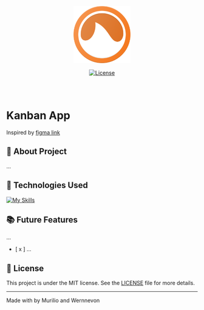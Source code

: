<p align="center">
  <img width="150" src="./logo.png" alt="Logo" />
</p>

<p align="center">
  <a href="https://murilio.com.br"><img src="https://img.shields.io/static/v1?label=license&message=MIT&color=97CA00" alt="License"></a>
</p>

<br>
<br>

# Kanban App

Inspired by [figma link](<https://www.figma.com/file/dxOcUDVbLggeOTXfRtAbkI/Project-Management-Dashboard-(Community)?type=design&node-id=2-163&mode=design&t=F8QAyGOJegxyDbTX-0>)

<!-- https://codesandbox.io/p/sandbox/react-drag-and-drop-react-beautiful-dnd-w5szl?file=%2Fsrc%2Findex.js%3A152%2C19-152%2C41 -->

## 📑 About Project

...

## 🚀 Technologies Used

[![My Skills](https://skillicons.dev/icons?i=nextjs,react,tailwind,ts,git,figma)](https://murilio.dev)

## 📚 Future Features

...

- [ x ] ...

## 📝 License

This project is under the MIT license. See the [LICENSE](LICENSE) file for more details.

---

Made with by Murilio and Wernnevon
